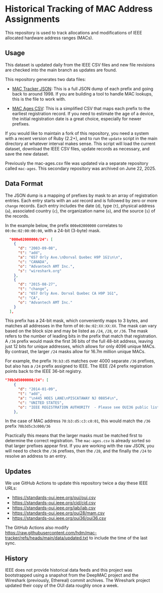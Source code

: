 # Historical Tracking of MAC Address Assignments

This repository is used to track allocations and modifications of IEEE allocated hardware address ranges (MACs).

## Usage

This dataset is updated daily from the IEEE CSV files and new file revisions are checked into the main branch as updates are found.

This repository generates two data files:

* [MAC Tracker JSON](https://raw.githubusercontent.com/hdm/mac-tracker/refs/heads/main/data/macs.json): This is a full JSON dump of each prefix and  going back to around 1998. If you are building a tool to handle MAC lookups, this is the file to work with.

* [MAC Ages CSV](https://raw.githubusercontent.com/hdm/mac-tracker/refs/heads/main/data/mac-ages.csv): This is a simplified CSV that maps each prefix to the earliest registration record. If you need to estimate the age of a device, the initial registration date is a great choice, especially for newer prefixes. 

If you would like to maintain a fork of this repository, you need a system with a recent version of Ruby (2.2+), and to run the `update` script in the main directory at whatever interval makes sense. This script will load the current dataset, download the IEEE CSV files, update records as necessary, and save the new dataset.

Previously the mac-ages.csv file was updated via a separate repository called `mac-ages`. This secondary repository was archived on June 22, 2025.

## Data Format

The JSON dump is a mapping of prefixes by mask to an array of registration entries. 
Each entry starts with an `add` record and is followed by zero or more `change` records.
Each entry includes the date (`d`), type (`t`), physical address (`a`), associated country (`c`), the organization name (`o`), and the source (`s`) of the records.

In the example below, the prefix `000e02000000` correlates to `00:0e:02:00:00:00`, with a 24-bit (3-byte) mask.


```json
  "000e02000000/24": [
    {
      "d": "2003-09-08",
      "t": "add",
      "a": "657 Orly Ave.\nDorval Quebec H9P 1G1\n\n",
      "c": "CANADA",
      "o": "Advantech AMT Inc.",
      "s": "wireshark.org"
    },
    {
      "d": "2015-08-27",
      "t": "change",
      "a": "657 Orly Ave. Dorval Quebec CA H9P 1G1",
      "c": "CA",
      "o": "Advantech AMT Inc."
    }
  ],
  ```

This prefix has a 24-bit mask, which conveniently maps to 3 bytes, and matches all addresses in the form of  `00:0e:02:XX:XX:XX`. 
The mask can vary based on the block size and may be listed as `/24`, `/28`, or `/36`.  The mask refers to the number of leading bits in 
the prefix that match that registration.  A `/36` prefix would mask the first 36 bits of the full 48-bit address, leaving just 12 bits 
for unique addresses, which allows for only 4096 unique MACs. By contrast, the larger `/24` masks allow for 16.7m million unique MACs.

For example, the prefix `70:b3:d5` matches over 4000 separate `/36` prefixes, but also has a `/24` prefix assigned to IEEE.
The IEEE /24 prefix registration points back to the IEEE 36-bit registry.

```json
"70b3d5000000/24": [
    {
      "d": "2014-01-09",
      "t": "add",
      "a": "\n445 HOES LANE\nPISCATAWAY NJ 08854\n",
      "c": "UNITED STATES",
      "o": "IEEE REGISTRATION AUTHORITY  - Please see OUI36 public listing for more information."
    },
```

In the case of MAC address `70:b3:d5:c3:c0:01`, this would match the `/36` prefix `70b3d5c3c000/36`

Practically this means that the larger masks must be matched first to determine the correct registration.
The `mac-ages.csv` is already sorted so that larger prefixes appear first. If you are working with the raw
JSON, you will need to check the `/36` prefixes, then the `/28`, and the finally the `/24` to resolve an
address to an entry.


## Updates

We use GitHub Actions to update this repository twice a day these IEEE URLs:
 * https://standards-oui.ieee.org/oui/oui.csv
 * https://standards-oui.ieee.org/cid/cid.csv
 * https://standards-oui.ieee.org/iab/iab.csv
 * https://standards-oui.ieee.org/oui28/mam.csv
 * https://standards-oui.ieee.org/oui36/oui36.csv

The GitHub Actions also modify https://raw.githubusercontent.com/hdm/mac-tracker/refs/heads/main/data/updated.txt to include the time of the last sync.

## History

IEEE does not provide historical data feeds and this project was bootstrapped using a snapshot from the DeepMAC project and the Wireshark (previously, Ethereal) commit archives.
The Wireshark project updated their copy of the OUI data roughly once a week.
